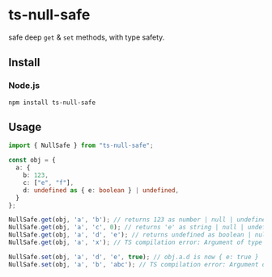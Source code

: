 # ts-null-safe
safe deep `get` &amp; `set` methods, with type safety.

## Install

### Node.js

```
npm install ts-null-safe
```

## Usage

```typescript
import { NullSafe } from "ts-null-safe";

const obj = {
  a: {
    b: 123,
    c: ["e", "f"],
    d: undefined as { e: boolean } | undefined,
  }
};

NullSafe.get(obj, 'a', 'b'); // returns 123 as number | null | undefined
NullSafe.get(obj, 'a', 'c', 0); // returns 'e' as string | null | undefined
NullSafe.get(obj, 'a', 'd', 'e'); // returns undefined as boolean | null | undefined
NullSafe.get(obj, 'a', 'x'); // TS compilation error: Argument of type '"x"' is not assignable to parameter of type '"b" | "c" | "b"'.

NullSafe.set(obj, 'a', 'd', 'e', true); // obj.a.d is now { e: true }
NullSafe.set(obj, 'a', 'b', 'abc'); // TS compilation error: Argument of type '"abc"' is not assignable to parameter of type 'number'.

```
